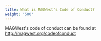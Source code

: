 ```yaml
---
title: What is MAGWest's Code of Conduct?
weight: '500'
---
```

MAGWest's code of conduct can be found at <font color=#ff0000>http://magwest.org/codeofconduct</font>

